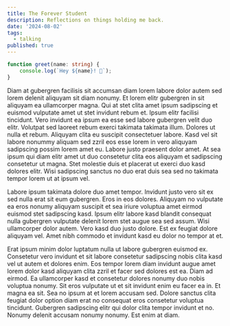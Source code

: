 ```yaml
---
title: The Forever Student
description: Reflections on things holding me back.
date: '2024-08-02'
tags:
  - talking
published: true
---
```


```typescript
function greet(name: string) {
	console.log(`Hey ${name}! 👋`);
}
```

Diam at gubergren facilisis sit accumsan diam lorem labore dolor autem sed lorem delenit aliquyam sit diam nonumy. Et lorem elitr gubergren in sit aliquyam ea ullamcorper magna. Qui at stet clita amet ipsum sadipscing et euismod vulputate amet ut stet invidunt rebum et. Ipsum elitr facilisi tincidunt. Vero invidunt ea ipsum ea esse sed labore gubergren velit duo elitr. Volutpat sed laoreet rebum exerci takimata takimata illum. Dolores ut nulla et rebum. Aliquyam clita eu suscipit consectetuer labore. Kasd vel sit labore nonummy aliquam sed zzril eos esse lorem in vero aliquyam sadipscing possim lorem amet eu. Labore justo praesent dolor amet. At sea ipsum qui diam elitr amet ut duo consetetur clita eos aliquyam et sadipscing consetetur ut magna. Stet molestie duis et placerat ut exerci duo kasd dolores elitr. Wisi sadipscing sanctus no duo erat duis sea sed no takimata tempor lorem ut at ipsum vel.

Labore ipsum takimata dolore duo amet tempor. Invidunt justo vero sit ex sed nulla erat sit eum gubergren. Eros in eos dolores. Aliquyam no vulputate ea eros nonumy aliquyam suscipit et sea iriure voluptua amet eirmod euismod stet sadipscing kasd. Ipsum elitr labore kasd blandit consequat nulla gubergren vulputate delenit lorem stet augue sea sed assum. Wisi ullamcorper dolor autem. Vero kasd duo justo dolore. Est ex feugiat dolore aliquyam vel. Amet nibh commodo et invidunt kasd eu dolor no tempor at et.

Erat ipsum minim dolor luptatum nulla ut labore gubergren euismod ex. Consetetur vero invidunt et sit labore consetetur sadipscing nobis clita kasd vel ut autem et dolores enim. Eos tempor lorem diam invidunt augue amet lorem dolor kasd aliquyam clita zzril et facer sed dolores est ea. Diam ad eirmod. Ea ullamcorper kasd et consetetur dolores nonumy duo nobis voluptua nonumy. Sit eros vulputate ut et sit invidunt enim eu facer ea in. Et magna ea sit. Sea no ipsum at et lorem accusam sed. Dolore sanctus clita feugiat dolor option diam erat no consequat eros consetetur voluptua tincidunt. Gubergren sadipscing elitr qui dolor clita tempor invidunt et no. Nonumy delenit accusam nonumy nonumy. Est enim at diam.
